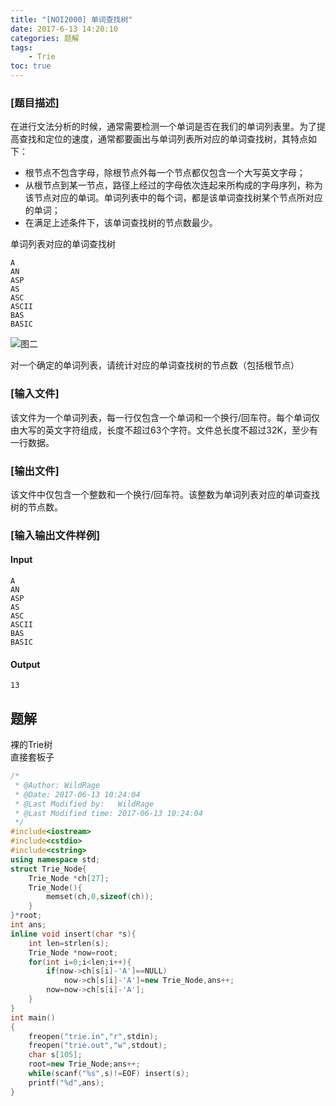 ```yaml
---
title: "[NOI2000] 单词查找树"
date: 2017-6-13 14:20:10
categories: 题解
tags:
    - Trie
toc: true
---
```

### [题目描述]  

在进行文法分析的时候，通常需要检测一个单词是否在我们的单词列表里。为了提高查找和定位的速度，通常都要画出与单词列表所对应的单词查找树，其特点如下：
<!--more--> 
- 根节点不包含字母，除根节点外每一个节点都仅包含一个大写英文字母；
- 从根节点到某一节点，路径上经过的字母依次连起来所构成的字母序列，称为该节点对应的单词。单词列表中的每个词，都是该单词查找树某个节点所对应的单词；
- 在满足上述条件下，该单词查找树的节点数最少。  

单词列表对应的单词查找树
```  
A
AN  
ASP  
AS  
ASC  
ASCII  
BAS  
BASIC
```
  
![图二](https://ooo.0o0.ooo/2017/06/13/593f972d8be0a.gif)  

对一个确定的单词列表，请统计对应的单词查找树的节点数（包括根节点）

### [输入文件]
该文件为一个单词列表，每一行仅包含一个单词和一个换行/回车符。每个单词仅由大写的英文字符组成，长度不超过63个字符。文件总长度不超过32K，至少有一行数据。
### [输出文件]
该文件中仅包含一个整数和一个换行/回车符。该整数为单词列表对应的单词查找树的节点数。
### [输入输出文件样例]
#### Input
```
A
AN
ASP
AS
ASC
ASCII
BAS
BASIC
```
#### Output
```
13
```

## 题解
裸的Trie树  
直接套板子
```c++
/*
 * @Author: WildRage 
 * @Date: 2017-06-13 10:24:04 
 * @Last Modified by:   WildRage 
 * @Last Modified time: 2017-06-13 10:24:04 
 */
#include<iostream>
#include<cstdio>
#include<cstring>
using namespace std;
struct Trie_Node{
    Trie_Node *ch[27];
    Trie_Node(){
        memset(ch,0,sizeof(ch));
    }
}*root;
int ans;
inline void insert(char *s){
    int len=strlen(s);
    Trie_Node *now=root;
    for(int i=0;i<len;i++){
        if(now->ch[s[i]-'A']==NULL)
            now->ch[s[i]-'A']=new Trie_Node,ans++;
        now=now->ch[s[i]-'A'];
    }
}
int main()
{
    freopen("trie.in","r",stdin);
    freopen("trie.out","w",stdout);
    char s[105];
    root=new Trie_Node;ans++;
    while(scanf("%s",s)!=EOF) insert(s);
    printf("%d",ans);
}
```
